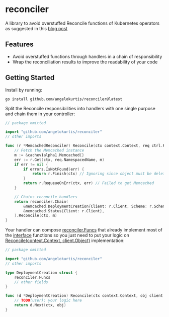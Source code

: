 # reconciler

A library to avoid overstuffed Reconcile functions of Kubernetes operators as suggested in
this [blog post](https://cloud.redhat.com/blog/7-best-practices-for-writing-kubernetes-operators-an-sre-perspective)

## Features

* Avoid overstuffed functions through handlers in a chain of responsibility
* Wrap the reconciliation results to improve the readability of your code

## Getting Started

Install by running:

```shell
go install github.com/angelokurtis/reconciler@latest
```

Split the Reconcile responsibilities into handlers with one single purpose and chain them in your controller:

```go
// package omitted

import "github.com/angelokurtis/reconciler"
// other imports

func (r *MemcachedReconciler) Reconcile(ctx context.Context, req ctrl.Request) (ctrl.Result, error) {
	// Fetch the Memcached instance
	m := &cachev1alpha1.Memcached{}
	err := r.Get(ctx, req.NamespacedName, m)
	if err != nil {
		if errors.IsNotFound(err) {
			return r.Finish(ctx) // Ignoring since object must be deleted
		}
		return r.RequeueOnErr(ctx, err) // Failed to get Memcached
	}

	// Chains reconcile handlers
	return reconciler.Chain(
		&memcached.DeploymentCreation{Client: r.Client, Scheme: r.Scheme},
		&memcached.Status{Client: r.Client},
	).Reconcile(ctx, m)
}
```

Your handler can compose [reconciler.Funcs](https://github.com/angelokurtis/reconciler/blob/main/funcs.go#L27) that
already implement most of the [interface](https://github.com/angelokurtis/reconciler/blob/main/handler.go#L26) functions
so you just need to put your logic
on [Reconcile(context.Context, client.Object)](https://github.com/angelokurtis/reconciler/blob/main/handler.go#L27)
implementation:

```go
// package omitted

import "github.com/angelokurtis/reconciler"
// other imports

type DeploymentCreation struct {
	reconciler.Funcs
	// other fields
}

func (d *DeploymentCreation) Reconcile(ctx context.Context, obj client.Object) (ctrl.Result, error) {
	// TODO(user): your logic here
	return d.Next(ctx, obj)
}
```
